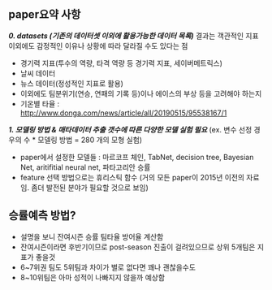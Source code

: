 ## paper요약 사항 
***0. datasets (기존의 데이터셋 이외에 활용가능한 데이터 목록)***
결과는 객관적인 지표 이외에도 감정적인 이유나 상황에 따라 달라질 수도 있다는 점
- 경기력 지표(투수의 역량, 타격 역량 등 경기력 지표, 세이버메트릭스)
- 날씨 데이터
- 뉴스 데이터(정성적인 지표로 활용) 
- 이외에도 팀분위기(연승, 연패의 기록 등)이나 에이스의 부상 등을 고려해야 하는지 
-  기온별 타율 : http://www.donga.com/news/article/all/20190515/95538167/1


***1. 모델링 방법 & 매타데이터 추출 갯수에 따른 다양한 모델 실험 필요***
(ex. 변수 선정 경우의 수 * 모델링 방법 = 280 개의 모형 실험)
- paper에서 설정한 모델들 : 마르코프 체인, TabNet, decision tree, Bayesian Net, aritifitial neural net, 파타고리안 승률 
- feature 선택 방법으로는 휴리스틱 함수 
(거의 모든 paper이 2015년 이전의 자료임. 좀더 발전된 분야가 필요할 것으로 보임)


## 승률예측 방법?
- 설명을 보니 잔여시즌 승률 팀타율 방어율 계산함
- 잔여시즌이라면 후반기이므로 post-season 진출이 걸려있으므로 상위 5개팀은 지표가 좋을것
- 6~7위권 팀도 5위팀과 차이가 별로 없다면 꽤나 괜찮을수도
- 8~10위팀은 아마 성적이 나빠지지 않을까 예상함


